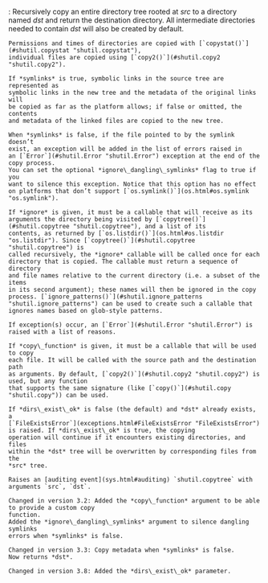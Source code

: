 :   Recursively copy an entire directory tree rooted at *src* to a directory
    named *dst* and return the destination directory. All intermediate
    directories needed to contain *dst* will also be created by default.

    Permissions and times of directories are copied with [`copystat()`](#shutil.copystat "shutil.copystat"),
    individual files are copied using [`copy2()`](#shutil.copy2 "shutil.copy2").

    If *symlinks* is true, symbolic links in the source tree are represented as
    symbolic links in the new tree and the metadata of the original links will
    be copied as far as the platform allows; if false or omitted, the contents
    and metadata of the linked files are copied to the new tree.

    When *symlinks* is false, if the file pointed to by the symlink doesn’t
    exist, an exception will be added in the list of errors raised in
    an [`Error`](#shutil.Error "shutil.Error") exception at the end of the copy process.
    You can set the optional *ignore\_dangling\_symlinks* flag to true if you
    want to silence this exception. Notice that this option has no effect
    on platforms that don’t support [`os.symlink()`](os.html#os.symlink "os.symlink").

    If *ignore* is given, it must be a callable that will receive as its
    arguments the directory being visited by [`copytree()`](#shutil.copytree "shutil.copytree"), and a list of its
    contents, as returned by [`os.listdir()`](os.html#os.listdir "os.listdir"). Since [`copytree()`](#shutil.copytree "shutil.copytree") is
    called recursively, the *ignore* callable will be called once for each
    directory that is copied. The callable must return a sequence of directory
    and file names relative to the current directory (i.e. a subset of the items
    in its second argument); these names will then be ignored in the copy
    process. [`ignore_patterns()`](#shutil.ignore_patterns "shutil.ignore_patterns") can be used to create such a callable that
    ignores names based on glob-style patterns.

    If exception(s) occur, an [`Error`](#shutil.Error "shutil.Error") is raised with a list of reasons.

    If *copy\_function* is given, it must be a callable that will be used to copy
    each file. It will be called with the source path and the destination path
    as arguments. By default, [`copy2()`](#shutil.copy2 "shutil.copy2") is used, but any function
    that supports the same signature (like [`copy()`](#shutil.copy "shutil.copy")) can be used.

    If *dirs\_exist\_ok* is false (the default) and *dst* already exists, a
    [`FileExistsError`](exceptions.html#FileExistsError "FileExistsError") is raised. If *dirs\_exist\_ok* is true, the copying
    operation will continue if it encounters existing directories, and files
    within the *dst* tree will be overwritten by corresponding files from the
    *src* tree.

    Raises an [auditing event](sys.html#auditing) `shutil.copytree` with arguments `src`, `dst`.

    Changed in version 3.2: Added the *copy\_function* argument to be able to provide a custom copy
    function.
    Added the *ignore\_dangling\_symlinks* argument to silence dangling symlinks
    errors when *symlinks* is false.

    Changed in version 3.3: Copy metadata when *symlinks* is false.
    Now returns *dst*.

    Changed in version 3.8: Added the *dirs\_exist\_ok* parameter.